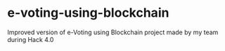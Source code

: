 # e-voting-using-blockchain
Improved version of e-Voting using Blockchain project made by my team during Hack 4.0
